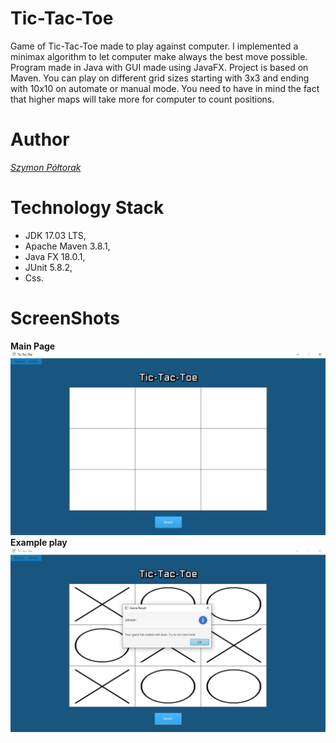 # Tic-Tac-Toe
Game of Tic-Tac-Toe made to play against computer. I implemented a minimax algorithm to let computer
make always the best move possible. Program made in Java with GUI made using JavaFX. Project is
based on Maven. You can play on different grid sizes starting with 3x3 and ending with 10x10 on automate or manual
mode. You need to have in mind the fact that higher maps will take more for computer to count positions.

# Author
*[Szymon Półtorak](https://github.com/szymonpoltorak)*

# Technology Stack
* JDK 17.03 LTS,
* Apache Maven 3.8.1,
* Java FX 18.0.1,
* JUnit 5.8.2,
* Css.

# ScreenShots
**Main Page**
![](./readmeImages/Main.png)
**Example play**
![](./readmeImages/ExampleMatch.png)
